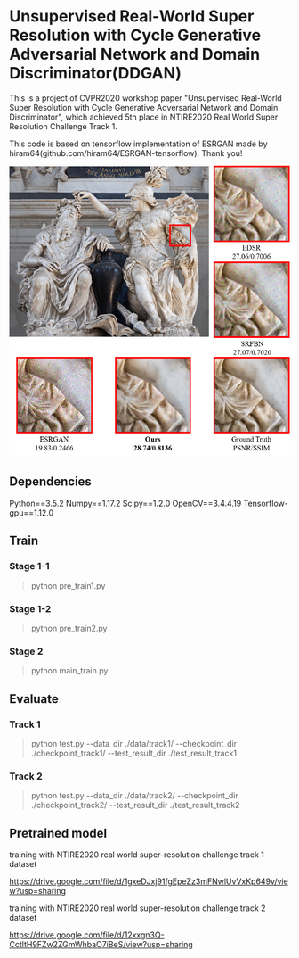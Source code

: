# Unsupervised Real-World Super Resolution with Cycle Generative Adversarial Network and Domain Discriminator(DDGAN)
This is a project of CVPR2020 workshop paper "Unsupervised Real-World Super Resolution with Cycle Generative Adversarial Network and Domain Discriminator", which achieved 5th place in NTIRE2020 Real World Super Resolution Challenge Track 1.

This code is based on tensorflow implementation of ESRGAN made by hiram64(github.com/hiram64/ESRGAN-tensorflow). Thank you!

![image1](./image/example1.jpg)


## Dependencies
Python==3.5.2
Numpy==1.17.2
Scipy==1.2.0
OpenCV==3.4.4.19
Tensorflow-gpu==1.12.0


## Train
### Stage 1-1
> python pre_train1.py

### Stage 1-2
> python pre_train2.py

### Stage 2
> python main_train.py


## Evaluate
### Track 1
> python test.py --data_dir ./data/track1/ --checkpoint_dir ./checkpoint_track1/ --test_result_dir ./test_result_track1
### Track 2
> python test.py --data_dir ./data/track2/ --checkpoint_dir ./checkpoint_track2/ --test_result_dir ./test_result_track2

## Pretrained model

training with NTIRE2020 real world super-resolution challenge track 1 dataset

https://drive.google.com/file/d/1gxeDJxj91fgEpeZz3mFNwlUvVxKp649v/view?usp=sharing

training with NTIRE2020 real world super-resolution challenge track 2 dataset

https://drive.google.com/file/d/12xxgn3Q-CctltH9FZw2ZGmWhbaO7iBeS/view?usp=sharing
